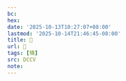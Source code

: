 ```yaml
---
bc:
hex:
date: '2025-10-13T10:27:07+08:00'
lastmod: '2025-10-14T21:46:45-08:00'
title: 􀺛
url: 􀺛
tags: [矯]
src: DCCV
note:
---
```

